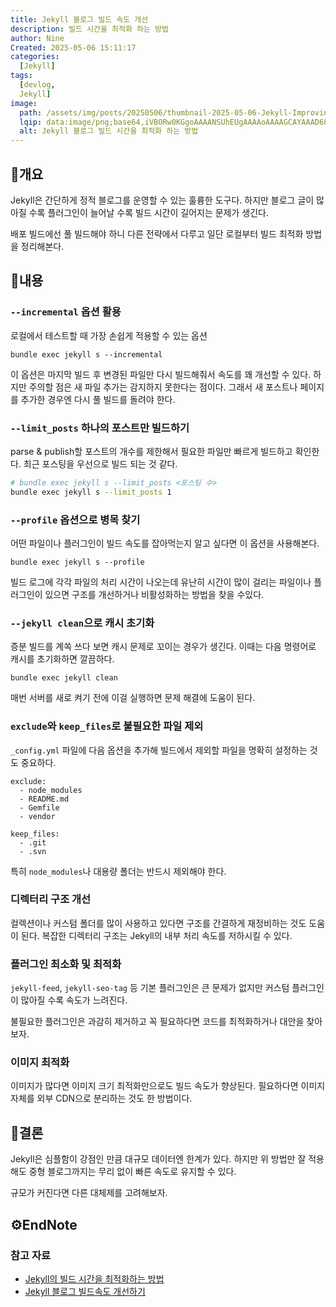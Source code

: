 ```yaml
---
title: Jekyll 블로그 빌드 속도 개선
description: 빌드 시간을 최적화 하는 방법
author: Nine
Created: 2025-05-06 15:11:17
categories:
  [Jekyll]
tags:
  [devlog,
  Jekyll]
image:
  path: /assets/img/posts/20250506/thumbnail-2025-05-06-Jekyll-Improving-Build-Speed.png
  lqip: data:image/png;base64,iVBORw0KGgoAAAANSUhEUgAAAAoAAAAGCAYAAAD68A/GAAAAAklEQVR4AewaftIAAABTSURBVI3BMQrAIBAAwVXuOmvxD/7/SYJICAqWgYtC6uCMyzkbBzyHhCXGSEoJEWHOSQiBMQaqSu+dWivC0lrjKYVNzeiAOYcBlyqb8LlV+eM59ALh6Rn3QW5KhQAAAABJRU5ErkJggg==
  alt: Jekyll 블로그 빌드 시간을 최적화 하는 방법
---
```

## 📌개요

Jekyll은 간단하게 정적 블로그를 운영할 수 있는 훌륭한 도구다.
하지만 블로그 글이 많아질 수록 플러그인이 늘어날 수록 빌드 시간이 길어지는 문제가 생긴다.

배포 빌드에선 풀 빌드해야 하니 다른 전략에서 다루고 일단 로컬부터 빌드 최적화 방법을 정리해본다.

## 📌내용

### `--incremental` 옵션 활용

로컬에서 테스트할 때 가장 손쉽게 적용할 수 있는 옵션

```
bundle exec jekyll s --incremental
```

이 옵션은 마지막 빌드 후 변경된 파일만 다시 빌드해줘서 속도를 꽤 개선할 수 있다.
하지만 주의할 점은 새 파일 추가는 감지하지 못한다는 점이다.
그래서 새 포스트나 페이지를 추가한 경우엔 다시 풀 빌드를 돌려야 한다.

### `--limit_posts` 하나의 포스트만 빌드하기

parse & publish할 포스트의 개수를 제한해서 필요한 파일만 빠르게 빌드하고 확인한다.
최근 포스팅을 우선으로 빌드 되는 것 같다.

```bash
# bundle exec jekyll s --limit_posts <포스팅 수>
bundle exec jekyll s --limit_posts 1
```

### `--profile` 옵션으로 병목 찾기

어떤 파일이나 플러그인이 빌드 속도를 잡아먹는지 알고 싶다면 이 옵션을 사용해본다.

```
bundle exec jekyll s --profile
```

빌드 로그에 각각 파일의 처리 시간이 나오는데 유난히 시간이 많이 걸리는 파일이나 플러그인이 있으면 구조를 개선하거나 비활성화하는 방법을 찾을 수있다.

### `--jekyll clean`으로 캐시 초기화

증분 빌드를 계쏙 쓰다 보면 캐시 문제로 꼬이는 경우가 생긴다.
이때는 다음 명령어로 캐시를 초기화하면 깔끔하다.

```
bundle exec jekyll clean
```

매번 서버를 새로 켜기 전에 이걸 실행하면 문제 해결에 도움이 된다.

### `exclude`와 `keep_files`로 불필요한 파일 제외

`_config.yml` 파일에 다음 옵션을 추가해 빌드에서 제외할 파일을 명확히 설정하는 것도 중요하다.

```
exclude:
  - node_modules
  - README.md
  - Gemfile
  - vendor

keep_files:
  - .git
  - .svn
```

특히 `node_modules`나 대용량 폴더는 반드시 제외해야 한다.

### 디렉터리 구조 개선

컬렉션이나 커스텀 폴더를 많이 사용하고 있다면 구조를 간결하게 재정비하는 것도 도움이 된다.
복잡한 디렉터리 구조는 Jekyll의 내부 처리 속도를 저하시킬 수 있다.

### 플러그인 최소화 및 최적화

`jekyll-feed`, `jekyll-seo-tag` 등 기본 플러그인은 큰 문제가 없지만 커스텀 플러그인이 많아질 수록 속도가 느려진다.

불필요한 플러그인은 과감히 제거하고 꼭 필요하다면 코드를 최적화하거나 대안을 찾아보자.

### 이미지 최적화

이미지가 많다면 이미지 크기 최적화만으로도 빌드 속도가 향상된다.
필요하다면 이미지 자체를 외부 CDN으로 분리하는 것도 한 방법이다.

## 🎯결론

Jekyll은 심플함이 강점인 만큼 대규모 데이터엔 한계가 있다.
하지만 위 방법만 잘 적용해도 중형 블로그까지는 무리 없이 빠른 속도로 유지할 수 있다.

규모가 커진다면 다른 대체제를 고려해보자.

## ⚙️EndNote

### 참고 자료

- [Jekyll의 빌드 시간을 최적화하는 방법](https://selosele.github.io/2020/11/08/optimize-jekyll-slow-build-time/)
- [Jekyll 블로그 빌드속도 개선하기](https://yangeok.github.io/blog/2019/05/21/jekyll-caching.html)
